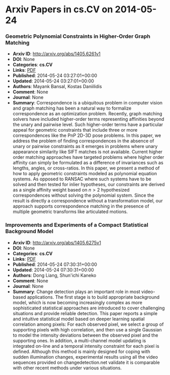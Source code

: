 # Arxiv Papers in cs.CV on 2014-05-24
### Geometric Polynomial Constraints in Higher-Order Graph Matching
- **Arxiv ID**: http://arxiv.org/abs/1405.6261v1
- **DOI**: None
- **Categories**: **cs.CV**
- **Links**: [PDF](http://arxiv.org/pdf/1405.6261v1)
- **Published**: 2014-05-24 03:27:01+00:00
- **Updated**: 2014-05-24 03:27:01+00:00
- **Authors**: Mayank Bansal, Kostas Daniilidis
- **Comment**: None
- **Journal**: None
- **Summary**: Correspondence is a ubiquitous problem in computer vision and graph matching has been a natural way to formalize correspondence as an optimization problem. Recently, graph matching solvers have included higher-order terms representing affinities beyond the unary and pairwise level. Such higher-order terms have a particular appeal for geometric constraints that include three or more correspondences like the PnP 2D-3D pose problems. In this paper, we address the problem of finding correspondences in the absence of unary or pairwise constraints as it emerges in problems where unary appearance similarity like SIFT matches is not available. Current higher order matching approaches have targeted problems where higher order affinity can simply be formulated as a difference of invariances such as lengths, angles, or cross-ratios. In this paper, we present a method of how to apply geometric constraints modeled as polynomial equation systems. As opposed to RANSAC where such systems have to be solved and then tested for inlier hypotheses, our constraints are derived as a single affinity weight based on $n>2$ hypothesized correspondences without solving the polynomial system. Since the result is directly a correspondence without a transformation model, our approach supports correspondence matching in the presence of multiple geometric transforms like articulated motions.



### Improvements and Experiments of a Compact Statistical Background Model
- **Arxiv ID**: http://arxiv.org/abs/1405.6275v1
- **DOI**: None
- **Categories**: **cs.CV**
- **Links**: [PDF](http://arxiv.org/pdf/1405.6275v1)
- **Published**: 2014-05-24 07:30:31+00:00
- **Updated**: 2014-05-24 07:30:31+00:00
- **Authors**: Dong Liang, Shun'ichi Kaneko
- **Comment**: None
- **Journal**: None
- **Summary**: Change detection plays an important role in most video-based applications. The first stage is to build appropriate background model, which is now becoming increasingly complex as more sophisticated statistical approaches are introduced to cover challenging situations and provide reliable detection. This paper reports a simple and intuitive statistical model based on deeper learning spatial correlation among pixels: For each observed pixel, we select a group of supporting pixels with high correlation, and then use a single Gaussian to model the intensity deviations between the observed pixel and the supporting ones. In addition, a multi-channel model updating is integrated on-line and a temporal intensity constraint for each pixel is defined. Although this method is mainly designed for coping with sudden illumination changes, experimental results using all the video sequences provided on changedetection.net validate it is comparable with other recent methods under various situations.



